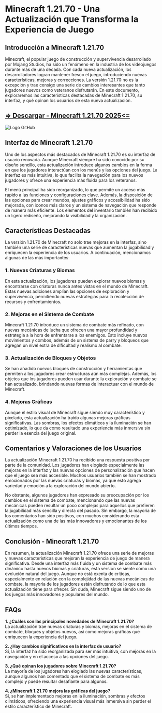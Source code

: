 # Minecraft 1.21.70 - Una Actualización que Transforma la Experiencia de Juego

## Introducción a Minecraft 1.21.70

Minecraft, el popular juego de construcción y supervivencia desarrollado por Mojang Studios, ha sido un fenómeno en la industria de los videojuegos durante más de una década. Con cada nueva actualización, los desarrolladores logran mantener fresco el juego, introduciendo nuevas características, mejoras y correcciones. La versión 1.21.70 no es la excepción y trae consigo una serie de cambios interesantes que tanto jugadores nuevos como veteranos disfrutarán. En este documento, exploraremos las características destacadas de Minecraft 1.21.70, su interfaz, y qué opinan los usuarios de esta nueva actualización.
## [=> Descargar - Minecraft 1.21.70 2025<=](https://shorturl.at/W88oU)

![Logo GitHub](https://i.ytimg.com/vi/IVDz4QaDkcI/hq720.jpg?sqp=-oaymwEhCK4FEIIDSFryq4qpAxMIARUAAAAAGAElAADIQj0AgKJD&rs=AOn4CLAZygoL0QgqeDkCbJ5exyID_SkJmQ)

## Interfaz de Minecraft 1.21.70

Uno de los aspectos más destacados de Minecraft 1.21.70 es su interfaz de usuario renovada. Aunque Minecraft siempre ha sido conocido por su diseño sencillo, esta actualización introduce algunos cambios en la forma en que los jugadores interactúan con los menús y las opciones del juego. La interfaz es más intuitiva, lo que facilita la navegación para los nuevos jugadores y ofrece una experiencia más fluida para los veteranos.

El menú principal ha sido reorganizado, lo que permite un acceso más rápido a las funciones y configuraciones clave. Además, la disposición de las opciones para crear mundos, ajustes gráficos y accesibilidad ha sido mejorada, con iconos más claros y un sistema de navegación que responde de manera más eficiente. Los elementos del inventario también han recibido un ligero rediseño, mejorando la visibilidad y la organización.

## Características Destacadas

La versión 1.21.70 de Minecraft no solo trae mejoras en la interfaz, sino también una serie de características nuevas que aumentan la jugabilidad y enriquecen la experiencia de los usuarios. A continuación, mencionamos algunas de las más importantes:

### 1. Nuevas Criaturas y Biomas
En esta actualización, los jugadores pueden explorar nuevos biomas y encontrarse con criaturas nunca antes vistas en el mundo de Minecraft. Estas nuevas adiciones amplían las opciones de exploración y supervivencia, permitiendo nuevas estrategias para la recolección de recursos y enfrentamientos.

### 2. Mejoras en el Sistema de Combate
Minecraft 1.21.70 introduce un sistema de combate más refinado, con nuevas mecánicas de lucha que ofrecen una mayor profundidad y estrategia a la hora de enfrentarse a los enemigos. Esto incluye nuevos movimientos y combos, además de un sistema de parry y bloqueos que agregan un nivel extra de dificultad y realismo al combate.

### 3. Actualización de Bloques y Objetos
Se han añadido nuevos bloques de construcción y herramientas que permiten a los jugadores crear estructuras aún más complejas. Además, los objetos que los jugadores pueden usar durante la exploración y combate se han actualizado, brindando nuevas formas de interactuar con el mundo de Minecraft.

### 4. Mejoras Gráficas
Aunque el estilo visual de Minecraft sigue siendo muy característico y pixelado, esta actualización ha traído algunas mejoras gráficas significativas. Las sombras, los efectos climáticos y la iluminación se han optimizado, lo que da como resultado una experiencia más inmersiva sin perder la esencia del juego original.

## Comentarios y Valoraciones de los Usuarios

La actualización Minecraft 1.21.70 ha recibido una respuesta positiva por parte de la comunidad. Los jugadores han elogiado especialmente las mejoras en la interfaz y las nuevas opciones de personalización que hacen que el juego sea más accesible. Muchos usuarios también se han mostrado emocionados por las nuevas criaturas y biomas, ya que esto agrega variedad y emoción a la exploración del mundo abierto.

No obstante, algunos jugadores han expresado su preocupación por los cambios en el sistema de combate, mencionando que las nuevas mecánicas pueden resultar un poco complejas para aquellos que prefieren la jugabilidad más sencilla y directa del pasado. Sin embargo, la mayoría de los comentarios han sido positivos, con muchos considerando esta actualización como una de las más innovadoras y emocionantes de los últimos tiempos.

## Conclusión - Minecraft 1.21.70

En resumen, la actualización Minecraft 1.21.70 ofrece una serie de mejoras y nuevas características que mejoran la experiencia de juego de manera significativa. Desde una interfaz más fluida y un sistema de combate más dinámico hasta nuevos biomas y criaturas, esta versión se siente como una evolución natural del juego. Aunque no está exenta de críticas, especialmente en relación con la complejidad de las nuevas mecánicas de combate, la mayoría de los jugadores están disfrutando de lo que esta actualización tiene para ofrecer. Sin duda, Minecraft sigue siendo uno de los juegos más innovadores y populares del mundo.

## FAQs

**1. ¿Cuáles son las principales novedades de Minecraft 1.21.70?**  
La actualización trae nuevas criaturas y biomas, mejoras en el sistema de combate, bloques y objetos nuevos, así como mejoras gráficas que enriquecen la experiencia del juego.

**2. ¿Hay cambios significativos en la interfaz de usuario?**  
Sí, la interfaz ha sido reorganizada para ser más intuitiva, con mejoras en la navegación y en el acceso a las opciones del juego.

**3. ¿Qué opinan los jugadores sobre Minecraft 1.21.70?**  
La mayoría de los jugadores han elogiado las nuevas características, aunque algunos han comentado que el sistema de combate es más complejo y puede resultar desafiante para algunos.

**4. ¿Minecraft 1.21.70 mejora las gráficas del juego?**  
Sí, se han implementado mejoras en la iluminación, sombras y efectos climáticos, ofreciendo una experiencia visual más inmersiva sin perder el estilo característico de Minecraft.
